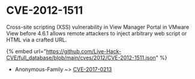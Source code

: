 # CVE-2012-1511

Cross-site scripting (XSS) vulnerability in View Manager Portal in VMware View before 4.6.1 allows remote attackers to inject arbitrary web script or HTML via a crafted URL.

{% embed url="https://github.com/Live-Hack-CVE/full_database/blob/main/cves/2012/CVE-2012-1511.json" %}


* Anonymous-Family ~> [CVE-2017-0213](https://www.alice-snow.ru/2012/database/cve-2012-1511/cve-2017-0213-anonymous-family)